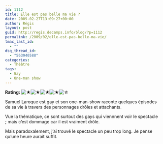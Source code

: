 ```yaml
---
id: 1112
title: Elle est pas belle ma vie ?
date: 2009-02-27T13:09:27+00:00
author: Régis
layout: post
guid: http://regis.decamps.info/blog/?p=1112
permalink: /2009/02/elle-est-pas-belle-ma-vie/
tmac_last_id:
  - ""
dsq_thread_id:
  - "563940588"
categories:
  - Théâtre
tags:
  - Gay
  - One-man show
---
```

**Rating:**&nbsp;![&#9733;](http://regis.decamps.info/blog/wp-content/plugins/xavins-review-ratings/default/star.png "4/5")![&#9733;](http://regis.decamps.info/blog/wp-content/plugins/xavins-review-ratings/default/star.png "4/5")![&#9733;](http://regis.decamps.info/blog/wp-content/plugins/xavins-review-ratings/default/star.png "4/5")![&#9733;](http://regis.decamps.info/blog/wp-content/plugins/xavins-review-ratings/default/star.png "4/5")![&#9734;](http://regis.decamps.info/blog/wp-content/plugins/xavins-review-ratings/default/blank_star.png "4/5")&nbsp;

Samuel Laroque est gay et son one-man-show raconte quelques épisodes de sa vie à travers des personnages drôles et attachants.

Vue la thématique, ce sont surtout des gays qui viennnent voir le spectacle ; mais c&rsquo;est dommage car il est vraiment drôle.

Mais paradoxalement, j&rsquo;ai trouvé le spectacle un peu trop long. Je pense qu&rsquo;une heure aurait suffit.